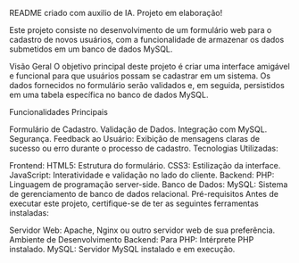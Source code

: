 README criado com auxilio de IA. Projeto em elaboração!

Este projeto consiste no desenvolvimento de um formulário web para o cadastro de novos usuários, com a funcionalidade de armazenar os dados submetidos em um banco de dados MySQL.

Visão Geral O objetivo principal deste projeto é criar uma interface amigável e funcional para que usuários possam se cadastrar em um sistema. Os dados fornecidos no formulário serão validados e, em seguida, persistidos em uma tabela específica no banco de dados MySQL.

Funcionalidades Principais

Formulário de Cadastro.
Validação de Dados.
Integração com MySQL.
Segurança.
Feedback ao Usuário: Exibição de mensagens claras de sucesso ou erro durante o processo de cadastro.
Tecnologias Utilizadas:

Frontend:
HTML5: Estrutura do formulário.
CSS3: Estilização da interface.
JavaScript: Interatividade e validação no lado do cliente.
Backend: PHP: Linguagem de programação server-side.
Banco de Dados:
MySQL: Sistema de gerenciamento de banco de dados relacional.
Pré-requisitos Antes de executar este projeto, certifique-se de ter as seguintes ferramentas instaladas:

Servidor Web: Apache, Nginx ou outro servidor web de sua preferência. Ambiente de Desenvolvimento Backend: Para PHP: Intérprete PHP instalado. MySQL: Servidor MySQL instalado e em execução.
